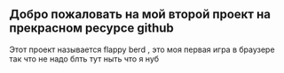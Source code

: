 ## Добро пожаловать на мой второй проект на прекрасном ресурсе github
Этот проект называется flappy berd , это моя первая игра в браузере так что не надо блть тут ныть что я нуб
